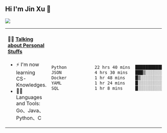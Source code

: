 
## Hi I'm Jin Xu 👋
![](https://komarev.com/ghpvc/?username=jiayouxujin&color=brightgreen&label=PROFILE+VIEWS)



<table align="center">
<tr>
<td valign="top" width="60%">

#### 🏋️‍♀️ <a href="https://github.com/jiayouxujin" target="_blank">Talking about Personal Stuffs</a>
<!-- recent_releases starts -->

- ⚡  I'm now learning CS-Knowledges.  
- 🏊‍♂️ Languages and Tools: Go、Java、Python、C
<!-- recent_releases ends -->
</td>
<td>
 
<!--START_SECTION:waka-->

```txt
Python           22 hrs 40 mins  █████████████████▒░░░░░░░   69.62 %
JSON             4 hrs 30 mins   ███▒░░░░░░░░░░░░░░░░░░░░░   13.83 %
Docker           1 hr 48 mins    █▒░░░░░░░░░░░░░░░░░░░░░░░   05.55 %
YAML             1 hr 24 mins    █░░░░░░░░░░░░░░░░░░░░░░░░   04.32 %
SQL              1 hr 8 mins     █░░░░░░░░░░░░░░░░░░░░░░░░   03.49 %
```

<!--END_SECTION:waka-->
 
</td>
</tr>
</table>





